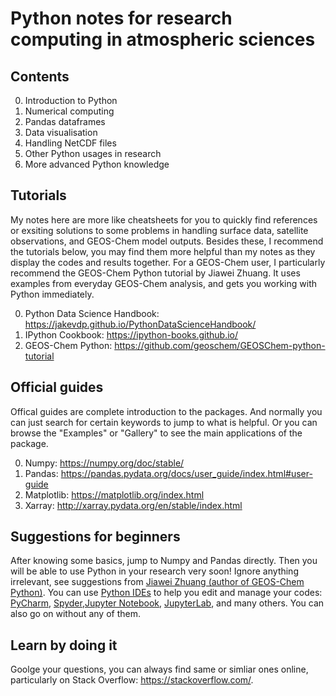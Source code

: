 # Python notes for research computing in atmospheric sciences

## Contents
0. Introduction to Python
1. Numerical computing
2. Pandas dataframes
3. Data visualisation
4. Handling NetCDF files
5. Other Python usages in research
6. More advanced Python knowledge

## Tutorials
My notes here are more like cheatsheets for you to quickly find references or exsiting solutions to some problems in handling surface data, satellite observations, and GEOS-Chem model outputs. Besides these, I recommend the tutorials below, you may find them more helpful than my notes as they display the codes and results together. For a GEOS-Chem user, I particularly recommend the GEOS-Chem Python tutorial by Jiawei Zhuang. It uses examples from everyday GEOS-Chem analysis, and gets you working with Python immediately.

0. Python Data Science Handbook: https://jakevdp.github.io/PythonDataScienceHandbook/
1. IPython Cookbook: https://ipython-books.github.io/
2. GEOS-Chem Python: https://github.com/geoschem/GEOSChem-python-tutorial

## Official guides 
Offical guides are complete introduction to the packages. And normally you can just search for certain keywords to jump to what is helpful. Or you can browse the "Examples" or "Gallery" to see the main applications of the package.

0. Numpy: https://numpy.org/doc/stable/
1. Pandas: https://pandas.pydata.org/docs/user_guide/index.html#user-guide
2. Matplotlib: https://matplotlib.org/index.html
3. Xarray: http://xarray.pydata.org/en/stable/index.html

## Suggestions for beginners
After knowing some basics, jump to Numpy and Pandas directly. Then you will be able to use Python in your research very soon! Ignore anything irrelevant, see suggestions from [Jiawei Zhuang (author of GEOS-Chem Python)](https://github.com/geoschem/GEOSChem-python-tutorial#how-to-learn-python). 
You can use [Python IDEs](https://en.wikipedia.org/wiki/Integrated_development_environment) to help you edit and manage your codes: [PyCharm](https://www.jetbrains.com/pycharm/), [Spyder](https://www.spyder-ide.org/),[Jupyter Notebook](https://jupyter.org/), [JupyterLab](https://jupyter.org/), and many others. You can also go on without any of them.

## Learn by doing it
Goolge your questions, you can always find same or simliar ones online, particularly on Stack Overflow: https://stackoverflow.com/.
